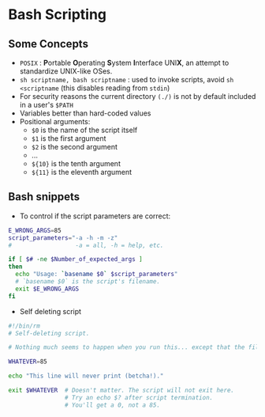 # Bash Scripting
## Some Concepts
- `POSIX` : **P**ortable **O**perating **S**ystem **I**nterface UNI**X**, an attempt to standardize UNIX-like OSes.
- `sh scriptname, bash scriptname` : used to invoke scripts, avoid `sh <scriptname` (this disables reading from `stdin`)
- For security reasons the current directory `(./)` is not by default included in a user's `$PATH`
- Variables better than hard-coded values
- Positional arguments:
  * `$0` is the name of the script itself
  * `$1` is the first argument
  * `$2` is the second argument
  * ...
  * `${10}` is the tenth argument
  * `${11}` is the eleventh argument

## Bash snippets
- To control if the script parameters are correct:
```Bash
E_WRONG_ARGS=85
script_parameters="-a -h -m -z"
#                  -a = all, -h = help, etc.

if [ $# -ne $Number_of_expected_args ]
then
  echo "Usage: `basename $0` $script_parameters"
  # `basename $0` is the script's filename.
  exit $E_WRONG_ARGS
fi
```
- Self deleting script
```Bash
#!/bin/rm
# Self-deleting script.

# Nothing much seems to happen when you run this... except that the file disappears.

WHATEVER=85

echo "This line will never print (betcha!)."

exit $WHATEVER  # Doesn't matter. The script will not exit here.
                # Try an echo $? after script termination.
                # You'll get a 0, not a 85.
```
